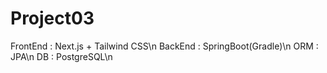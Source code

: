# Project03
FrontEnd : Next.js + Tailwind CSS\n
BackEnd : SpringBoot(Gradle)\n
ORM : JPA\n
DB : PostgreSQL\n
